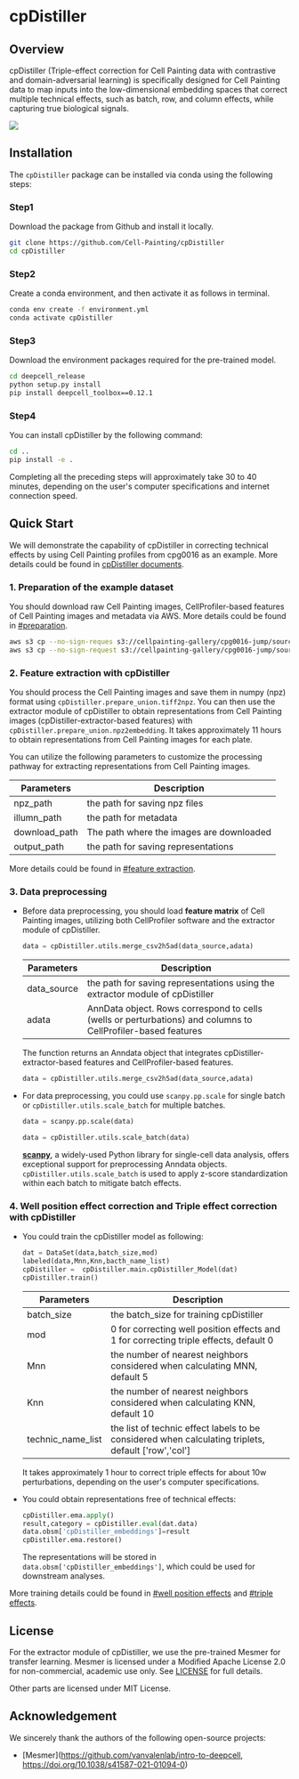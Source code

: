 # cpDistiller

## Overview

cpDistiller (Triple-effect correction for Cell Painting data with contrastive and domain-adversarial learning) is specifically designed for Cell Painting data to map inputs into the low-dimensional embedding spaces that correct multiple technical effects, such as batch, row, and column effects, while capturing true biological signals.


![](./images/cpDistiller.jpg)

## Installation
The `cpDistiller` package can be installed via conda using the following steps:

### Step1

Download the package from Github and install it locally.

```bash
git clone https://github.com/Cell-Painting/cpDistiller
cd cpDistiller
```

### Step2

Create a conda environment, and then activate it as follows in terminal.   

```bash
conda env create -f environment.yml
conda activate cpDistiller
```

### Step3

Download the environment packages required for the pre-trained model.

```bash
cd deepcell_release
python setup.py install
pip install deepcell_toolbox==0.12.1
```
### Step4

You can install cpDistiller by the following command:

```bash
cd ..
pip install -e .
```

Completing all the preceding steps will approximately take 30 to 40 minutes, depending on the user's computer specifications and internet connection speed.

## Quick Start
We will demonstrate the capability of cpDistiller in correcting technical effects by using Cell Painting profiles from cpg0016 as an example. More details could be found in [cpDistiller documents](https://cpdistiller.readthedocs.io/).



### 1. Preparation of the example dataset
You should download raw Cell Painting images, CellProfiler-based features of Cell Painting images and metadata via AWS. More details could be found in [#preparation](https://cpdistiller.readthedocs.io/en/latest/Tutorial/index.html#preparation-of-dataset). 

```bash
aws s3 cp --no-sign-reques s3://cellpainting-gallery/cpg0016-jump/source_4/images/ /data/pub/cell/cpg0016_source4/images/--recursive --exclude "*.sqlite"
aws s3 cp --no-sign-request s3://cellpainting-gallery/cpg0016-jump/source_4/workspace/backend/ /data/pub/cell/cpg0016_source4/backend --recursive --exclude "*.sqlite"
```

### 2. Feature extraction with cpDistiller
You should process the Cell Painting images and save them in numpy (npz) format using `cpDistiller.prepare_union.tiff2npz`.  You can then use the extractor module of cpDistiller to obtain representations from Cell Painting images (cpDistiller-extractor-based features) with `cpDistiller.prepare_union.npz2embedding`. It takes approximately 11 hours to obtain representations from Cell Painting images for each plate.

You can utilize the following parameters to customize the processing pathway for extracting representations from Cell Painting images.

| Parameters   | Description                              |                                                   
| ------------ | -----------------------------------------|
| npz_path     | the path for saving npz files            |
| illumn_path  | the path for metadata                    |
| download_path| The path where the images are downloaded |
| output_path  | the path for saving representations      |

More details could be found in [#feature extraction](https://cpdistiller.readthedocs.io/en/latest/Tutorial/index.html#feature-extraction-with-cpdistiller). 

### 3. Data preprocessing
* Before data preprocessing, you should load **feature matrix** of Cell Painting images, utilizing both CellProfiler software and the extractor module of cpDistiller. 

    ```python
    data = cpDistiller.utils.merge_csv2h5ad(data_source,adata)
    ```
    | Parameters   | Description                                                                                                   |                                                   
    | ------------ | --------------------------------------------------------------------------------------------------------------|                                                                   
    | data_source  | the path for saving representations using the extractor module of cpDistiller                                 |
    | adata        | AnnData object. Rows correspond to cells (wells or perturbations) and columns to CellProfiler-based features  |

    The function returns an Anndata object that integrates cpDistiller-extractor-based features and CellProfiler-based features.

    ```python
    data = cpDistiller.utils.merge_csv2h5ad(data_source,adata)
    ```
* For data preprocessing, you could use `scanpy.pp.scale` for single batch or `cpDistiller.utils.scale_batch` for multiple batches.
    ```python
    data = scanpy.pp.scale(data)   
    ```
    ```python
    data = cpDistiller.utils.scale_batch(data)   
    ```

    [**scanpy**](https://scanpy.readthedocs.io/en/stable/), a widely-used Python library for single-cell data analysis, offers exceptional support for preprocessing Anndata objects.
    `cpDistiller.utils.scale_batch` is used to apply z-score standardization within each batch to mitigate batch effects.


### 4. Well position effect correction and Triple effect correction with cpDistiller

* You could train the cpDistiller model as following:

    ```python
    dat = DataSet(data,batch_size,mod)
    labeled(data,Mnn,Knn,bacth_name_list)
    cpDistiller =  cpDistiller.main.cpDistiller_Model(dat)
    cpDistiller.train()  
    ```

    | Parameters       | Description                                                                                                      |                                                   
    | -----------------|------------------------------------------------------------------------------------------------------------------|                                                           
    | batch_size       | the batch_size for training cpDistiller                                                                          |
    | mod              | 0 for correcting well position effects and 1 for correcting triple effects, default 0                            |
    | Mnn              | the number of nearest neighbors considered when calculating MNN, default 5                                       |
    | Knn              | the number of nearest neighbors considered when calculating KNN, default 10                                      |
    | technic_name_list| the list of technic effect labels to be considered when calculating triplets, default ['row','col']              |

    It takes approximately 1 hour to correct triple effects for about 10w perturbations, depending on the user's computer specifications.

* You could obtain representations free of technical effects:

    ```python
    cpDistiller.ema.apply()
    result,category = cpDistiller.eval(dat.data)
    data.obsm['cpDistiller_embeddings']=result
    cpDistiller.ema.restore()   
    ```

    The representations will be stored in `data.obsm['cpDistiller_embeddings']`, which could be used for downstream analyses.

More training details could be found in [#well position effects](https://cpdistiller.readthedocs.io/en/latest/Tutorial/index.html#well-position-effect-correction-with-cpdistiller) and [#triple effects](https://cpdistiller.readthedocs.io/en/latest/Tutorial/index.html#triple-effect-correction-with-cpdistiller). 


## License
For the extractor module of cpDistiller, we use the pre-trained Mesmer for transfer learning. Mesmer is licensed under a Modified Apache License 2.0 for non-commercial, academic use only. See [LICENSE](https://github.com/Cell-Painting/cpDistiller/blob/main/LICENSE-MODIFIED-APACHE-2.0) for full details.

Other parts are licensed under MIT License.

## Acknowledgement

We sincerely thank the authors of the following open-source projects:

- [Mesmer](https://github.com/vanvalenlab/intro-to-deepcell, https://doi.org/10.1038/s41587-021-01094-0)